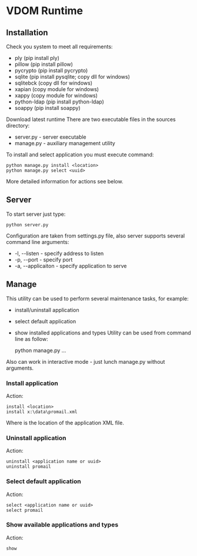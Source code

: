 # VDOM Runtime

## Installation

Check you system to meet all requirements:

* ply (pip install ply)
* pillow (pip install pillow)
* pycrypto (pip install pycrypto)
* sqlite (pip install pysqlite; copy dll for windows)
* sqlitebck (copy dll for windows)
* xapian (copy module for windows)
* xappy (copy module for windows)
* python-ldap (pip install python-ldap)
* soappy (pip install soappy)

Download latest runtime
There are two executable files in the sources directory:

* server.py - server executable
* manage.py - auxiliary management utility

To install and select application you must execute command:

    python manage.py install <location>
    python manage.py select <uuid>

More detailed information for actions see below.

## Server

To start server just type:

    python server.py

Configuration are taken from settings.py file, also server supports several command line arguments:
* -l, --listen - specify address to listen
* -p, --port - specify port
* -a, --applicaiton - specify application to serve

## Manage

This utility can be used to perform several maintenance tasks, for example:
* install/uninstall application
* select default application
* show installed applications and types
Utility can be used from command line as follow:

    python manage.py <action> <arguments>...

Also can work in interactive mode - just lunch manage.py without arguments.
    
### Install application

Action:

    install <location>
    install x:\data\promail.xml

Where <location> is the location of the application XML file.

### Uninstall application

Action:

    uninstall <application name or uuid>
    uninstall promail

### Select default application

Action:

    select <application name or uuid>
    select promail

### Show available applications and types

Action:

    show
